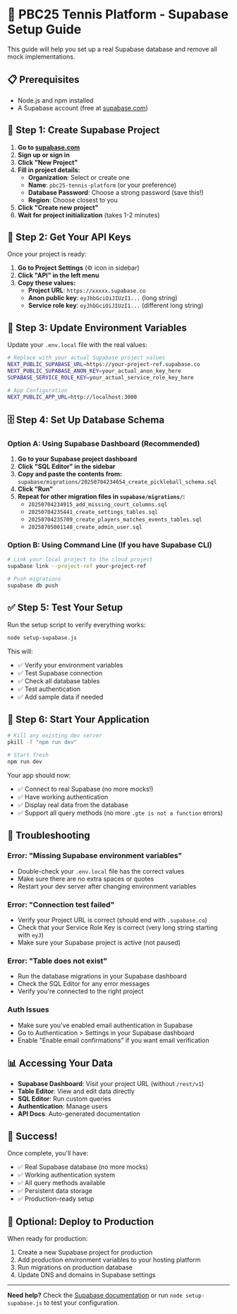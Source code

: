 # 🎾 PBC25 Tennis Platform - Supabase Setup Guide

This guide will help you set up a real Supabase database and remove all mock implementations.

## 📋 Prerequisites

- Node.js and npm installed
- A Supabase account (free at [supabase.com](https://supabase.com))

## 🚀 Step 1: Create Supabase Project

1. **Go to [supabase.com](https://supabase.com)**
2. **Sign up or sign in**
3. **Click "New Project"**
4. **Fill in project details:**
   - **Organization**: Select or create one
   - **Name**: `pbc25-tennis-platform` (or your preference)
   - **Database Password**: Choose a strong password (save this!)
   - **Region**: Choose closest to you
5. **Click "Create new project"**
6. **Wait for project initialization** (takes 1-2 minutes)

## 🔑 Step 2: Get Your API Keys

Once your project is ready:

1. **Go to Project Settings** (⚙️ icon in sidebar)
2. **Click "API" in the left menu**
3. **Copy these values:**
   - **Project URL**: `https://xxxxx.supabase.co`
   - **Anon public key**: `eyJhbGciOiJIUzI1...` (long string)
   - **Service role key**: `eyJhbGciOiJIUzI1...` (different long string)

## 📝 Step 3: Update Environment Variables

Update your `.env.local` file with the real values:

```bash
# Replace with your actual Supabase project values
NEXT_PUBLIC_SUPABASE_URL=https://your-project-ref.supabase.co
NEXT_PUBLIC_SUPABASE_ANON_KEY=your_actual_anon_key_here
SUPABASE_SERVICE_ROLE_KEY=your_actual_service_role_key_here

# App Configuration
NEXT_PUBLIC_APP_URL=http://localhost:3000
```

## 🗄️ Step 4: Set Up Database Schema

### Option A: Using Supabase Dashboard (Recommended)

1. **Go to your Supabase project dashboard**
2. **Click "SQL Editor" in the sidebar**
3. **Copy and paste the contents from:** `supabase/migrations/20250704234654_create_pickleball_schema.sql`
4. **Click "Run"**
5. **Repeat for other migration files in `supabase/migrations/`:**
   - `20250704234915_add_missing_court_columns.sql`
   - `20250704235441_create_settings_tables.sql`
   - `20250704235709_create_players_matches_events_tables.sql`
   - `20250705001148_create_admin_user.sql`

### Option B: Using Command Line (If you have Supabase CLI)

```bash
# Link your local project to the cloud project
supabase link --project-ref your-project-ref

# Push migrations
supabase db push
```

## ✅ Step 5: Test Your Setup

Run the setup script to verify everything works:

```bash
node setup-supabase.js
```

This will:
- ✅ Verify your environment variables
- ✅ Test Supabase connection
- ✅ Check all database tables
- ✅ Test authentication
- ✅ Add sample data if needed

## 🎯 Step 6: Start Your Application

```bash
# Kill any existing dev server
pkill -f "npm run dev"

# Start fresh
npm run dev
```

Your app should now:
- ✅ Connect to real Supabase (no more mocks!)
- ✅ Have working authentication
- ✅ Display real data from the database
- ✅ Support all query methods (no more `.gte is not a function` errors)

## 🐛 Troubleshooting

### Error: "Missing Supabase environment variables"
- Double-check your `.env.local` file has the correct values
- Make sure there are no extra spaces or quotes
- Restart your dev server after changing environment variables

### Error: "Connection test failed"
- Verify your Project URL is correct (should end with `.supabase.co`)
- Check that your Service Role Key is correct (very long string starting with `eyJ`)
- Make sure your Supabase project is active (not paused)

### Error: "Table does not exist"
- Run the database migrations in your Supabase dashboard
- Check the SQL Editor for any error messages
- Verify you're connected to the right project

### Auth Issues
- Make sure you've enabled email authentication in Supabase
- Go to Authentication > Settings in your Supabase dashboard
- Enable "Enable email confirmations" if you want email verification

## 📊 Accessing Your Data

- **Supabase Dashboard**: Visit your project URL (without `/rest/v1`)
- **Table Editor**: View and edit data directly
- **SQL Editor**: Run custom queries
- **Authentication**: Manage users
- **API Docs**: Auto-generated documentation

## 🎉 Success!

Once complete, you'll have:
- ✅ Real Supabase database (no more mocks)
- ✅ Working authentication system
- ✅ All query methods available
- ✅ Persistent data storage
- ✅ Production-ready setup

## 🚀 Optional: Deploy to Production

When ready for production:
1. Create a new Supabase project for production
2. Add production environment variables to your hosting platform
3. Run migrations on production database
4. Update DNS and domains in Supabase settings

---

**Need help?** Check the [Supabase documentation](https://supabase.com/docs) or run `node setup-supabase.js` to test your configuration.
